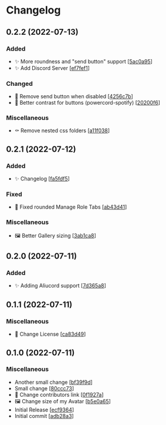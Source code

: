 # Changelog

<a name="0.2.2"></a>
## 0.2.2 (2022-07-13)

### Added

- ✨ More roundness and &quot;send button&quot; support [[5ac0a95](https://github.com/lunar-theme/discord/commit/5ac0a9594321c4311f87e4d3ac325297a1b9f7fa)]
- ✨ Add Discord Server [[ef7fef1](https://github.com/lunar-theme/discord/commit/ef7fef15a09e20190a3252fb5946aead1f0db10f)]

### Changed

- 💄 Remove send button when disabled [[4256c7b](https://github.com/lunar-theme/discord/commit/4256c7bfb32795e531eb1e5e5a89abefefdc2c69)]
- 💄 Better contrast for buttons (powercord-spotify) [[20200f6](https://github.com/lunar-theme/discord/commit/20200f60a554ac5c0bd9b1916bbd5bd4b4bf6590)]

### Miscellaneous

- ⚰️ Remove nested css folders [[a11f038](https://github.com/lunar-theme/discord/commit/a11f0387c9548d43bc9bebd560a2fb2e01aa02b6)]


<a name="0.2.1"></a>
## 0.2.1 (2022-07-12)

### Added

- ✨ Changelog [[fa5fdf5](https://github.com/lunar-theme/discord/commit/fa5fdf5cb87d303ad8802e8aa05bd9e003e4532d)]

### Fixed

- 🐛 Fixed rounded Manage Role Tabs [[ab43d41](https://github.com/lunar-theme/discord/commit/ab43d41ccc7bb157c5c1592ffb79e2bdb2e28b7a)]

### Miscellaneous

- 🖼️ Better Gallery sizing [[3ab1ca8](https://github.com/lunar-theme/discord/commit/3ab1ca8e5d9b80345444092c13bde3484d2b1f8b)]


<a name="0.2.0"></a>
## 0.2.0 (2022-07-11)

### Added

- ✨ Adding Aliucord support [[7d365a8](https://github.com/lunar-theme/discord/commit/7d365a83487e50137dc71a972702935b38ff3f89)]


<a name="0.1.1"></a>
## 0.1.1 (2022-07-11)

### Miscellaneous

- 📄 Change License [[ca83d49](https://github.com/lunar-theme/discord/commit/ca83d4957a5aaa27c98763129648ceb06dcdc314)]


<a name="0.1.0"></a>
## 0.1.0 (2022-07-11)

### Miscellaneous

- Another small change [[bf39f9d](https://github.com/lunar-theme/discord/commit/bf39f9d7b38bf59c82d2cf35fa4148d347ecb5f8)]
- Small change [[80ccc73](https://github.com/lunar-theme/discord/commit/80ccc73c7b58ff92e4ba82a1b1aaca6b68d63bf1)]
- 🔗 Change contributors link [[0f1927a](https://github.com/lunar-theme/discord/commit/0f1927a91194efeb1f8e7ab467a1721594034974)]
- 🖼️ Change size of my Avatar [[b5e0a65](https://github.com/lunar-theme/discord/commit/b5e0a65a4646edfde3d81b5191c292967dc5dd15)]
-  Initial Release [[ecf9364](https://github.com/lunar-theme/discord/commit/ecf9364201b9c01bb9ae6493273d1d6fb7854915)]
-  Initial commit [[adb28a3](https://github.com/lunar-theme/discord/commit/adb28a38aef896ca1c5ad15c37e3f92ff3486854)]


